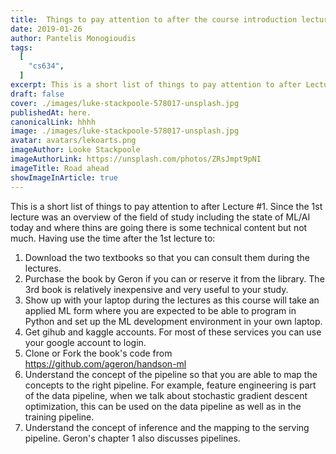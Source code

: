 ```yaml
---
title:  Things to pay attention to after the course introduction lecture. 
date: 2019-01-26
author: Pantelis Monogioudis
tags:
  [
    "cs634",
  ]
excerpt: This is a short list of things to pay attention to after Lecture 1. Since the 1st lecture was an overview of the field of study including the state of ML/AI today and where thins are going ...
draft: false
cover: ./images/luke-stackpoole-578017-unsplash.jpg
publishedAt: here.
canonicalLink: hhhh
image: ./images/luke-stackpoole-578017-unsplash.jpg
avatar: avatars/lekoarts.png
imageAuthor: Looke Stackpoole
imageAuthorLink: https://unsplash.com/photos/ZRsJmpt9pNI
imageTitle: Road ahead
showImageInArticle: true
---
```


This is a short list of things to pay attention to after Lecture #1. Since the 1st lecture was an overview of the field of study including the state of ML/AI today and where thins are going there is some technical content but not much. Having use the time after  the 1st lecture to:

1. Download the two textbooks so that you can consult them during the lectures. 
2. Purchase the book by Geron if you can or reserve it from the library. The 3rd book is relatively inexpensive and very useful to your study.
3. Show up with your laptop during the lectures as this course will take an applied ML form where you are expected to be able to program in Python and set up the ML development environment in your own laptop. 
4. Get gihub and kaggle accounts. For most of these services you can use your google account to login. 
5. Clone or Fork the book's code from https://github.com/ageron/handson-ml
6. Understand the concept of the pipeline so that you are able to map the concepts to the right pipeline. For example, feature engineering is part of the data pipeline, when we talk about stochastic gradient descent optimization, this can be used on the data pipeline as well as in the training pipeline. 
7. Understand the concept of inference and the mapping to the serving pipeline. Geron's chapter 1 also discusses pipelines. 








